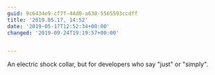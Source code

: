```yaml
---
guid: 9c6434e9-cf7f-44d0-a630-5565593ccdff
title: '2019.05.17, 14:52'
date: '2019-05-17T12:52:34+00:00'
changed: '2019-09-24T19:19:57+00:00'


---
```


An electric shock collar, but for developers who say "just" or "simply". 
